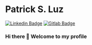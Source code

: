# Patrick S. Luz 
[![Linkedin Badge](https://img.shields.io/badge/-LinkedIn-blue?style=flat-square&logo=Linkedin&logoColor=white&link=https://www.linkedin.com/in/patrick-s-luz-3a0b73167/)](https://www.linkedin.com/in/patrick-s-luz-3a0b73167/)
[![Gitlab Badge](https://img.shields.io/badge/-GitLab-282961?style=flat-square&logo=Gitlab&logoColor=white&link=https://gitlab.com/PatrickSLuz/)](https://gitlab.com/PatrickSLuz/)

<!--
[![Gitlab Badge](https://img.shields.io/badge/-Instagram-d52881?style=flat-square&logo=Instagram&logoColor=white&link=https://www.instagram.com/patrick.sluz/)](https://www.instagram.com/patrick.sluz/)
-->

### Hi there 👋 Welcome to my profile

<!--
Here are some ideas to get you started:

- 🔭 I’m currently working on ...
- 🌱 I’m currently learning ...
- 👯 I’m looking to collaborate on ...
- 🤔 I’m looking for help with ...
- 💬 Ask me about ...
- 📫 How to reach me: ...
- 😄 Pronouns: ...
- ⚡ Fun fact: ...
-->

